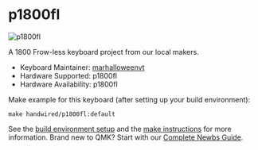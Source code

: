 # p1800fl

![p1800fl](https://i.imgur.com/GQd28rN.jpg)

A 1800 Frow-less keyboard project from our local makers.

* Keyboard Maintainer: [marhalloweenvt](https://github.com/marhalloweenvt)
* Hardware Supported: p1800fl
* Hardware Availability: p1800fl

Make example for this keyboard (after setting up your build environment):

    make handwired/p1800fl:default

See the [build environment setup](https://docs.qmk.fm/#/getting_started_build_tools) and the [make instructions](https://docs.qmk.fm/#/getting_started_make_guide) for more information. Brand new to QMK? Start with our [Complete Newbs Guide](https://docs.qmk.fm/#/newbs).

